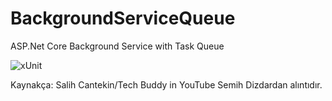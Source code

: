# BackgroundServiceQueue
ASP.Net Core Background Service with Task Queue


![xUnit](https://user-images.githubusercontent.com/15246962/182835751-71e1e24f-45d4-4ab3-aa75-84648f032215.gif)

Kaynakça: Salih Cantekin/Tech Buddy in YouTube
Semih Dizdardan alıntıdır.
